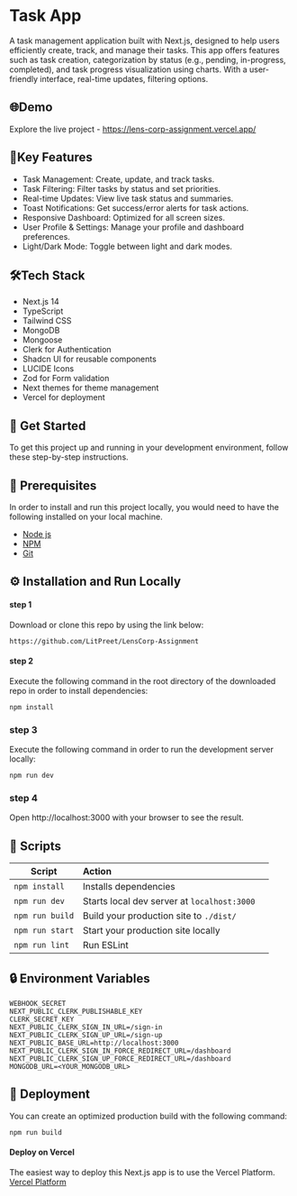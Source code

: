 
# Task App
A task management application built with Next.js, designed to help users efficiently create, track, and manage their tasks. This app offers features such as task creation, categorization by status (e.g., pending, in-progress, completed), and task progress visualization using charts. With a user-friendly interface, real-time updates, filtering options.

## 🌐Demo

Explore the live project - https://lens-corp-assignment.vercel.app/


## 🚀Key Features
- Task Management: Create, update, and track tasks.
- Task Filtering: Filter tasks by status and set priorities.
- Real-time Updates: View live task status and summaries.
- Toast Notifications: Get success/error alerts for task actions.
- Responsive Dashboard: Optimized for all screen sizes.
- User Profile & Settings: Manage your profile and dashboard preferences.
- Light/Dark Mode: Toggle between light and dark modes.


## 🛠️Tech Stack
- Next.js 14
- TypeScript
- Tailwind CSS
- MongoDB
- Mongoose
- Clerk for Authentication
- Shadcn UI for reusable components
- LUCIDE Icons
- Zod for Form validation
- Next themes for theme management
- Vercel for deployment
## 🏁 Get Started
To get this project up and running in your development environment, follow these step-by-step instructions.
## 📝 Prerequisites
In order to install and run this project locally, you would need to have the following installed on your local machine.
- [Node js](https://nodejs.org/en/)
- [NPM](https://docs.npmjs.com/getting-started)
- [Git](https://git-scm.com/downloads)
## ⚙️ Installation and Run Locally

#### step 1
Download or clone this repo by using the link below:
```
https://github.com/LitPreet/LensCorp-Assignment
```
#### step 2
Execute the following command in the root directory of the downloaded repo in order to install dependencies:
```
npm install
```
### step 3
Execute the following command in order to run the development server locally:
```
npm run dev
```
### step 4
Open http://localhost:3000 with your browser to see the result.
## 📜 Scripts
| Script       | Action         
| ------------- |:-------------
| ```npm install```      | Installs dependencies
| ```npm run dev```      | Starts local dev server at ```localhost:3000  ```  
| ```npm run build``` | Build your production site to ```./dist/```    
| ```npm run start``` | Start your production site locally
| ```npm run lint``` | Run ESLint |

## 🔒 Environment Variables
```
WEBHOOK_SECRET
NEXT_PUBLIC_CLERK_PUBLISHABLE_KEY
CLERK_SECRET_KEY
NEXT_PUBLIC_CLERK_SIGN_IN_URL=/sign-in
NEXT_PUBLIC_CLERK_SIGN_UP_URL=/sign-up
NEXT_PUBLIC_BASE_URL=http://localhost:3000
NEXT_PUBLIC_CLERK_SIGN_IN_FORCE_REDIRECT_URL=/dashboard
NEXT_PUBLIC_CLERK_SIGN_UP_FORCE_REDIRECT_URL=/dashboard
MONGODB_URL=<YOUR_MONGODB_URL>
```
## 🚀 Deployment
You can create an optimized production build with the following command:
```
npm run build
```
#### Deploy on Vercel
The easiest way to deploy this Next.js app is to use the Vercel Platform.
[Vercel Platform](https://vercel.com)

